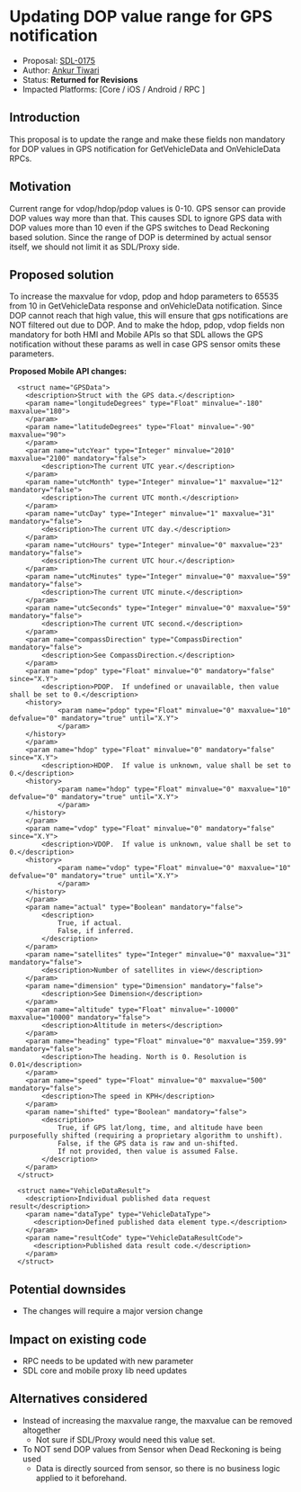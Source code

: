 # Updating DOP value range for GPS notification

* Proposal: [SDL-0175](0175-Updating-DOP-value-range-for-GPS-notification.md)
* Author: [Ankur Tiwari](https://github.com/ATIWARI9)
* Status: **Returned for Revisions**
* Impacted Platforms: [Core / iOS / Android / RPC ]

## Introduction

This proposal is to update the range and make these fields non mandatory for DOP values in GPS notification for GetVehicleData and OnVehicleData RPCs.

## Motivation

Current range for vdop/hdop/pdop values is 0-10. GPS sensor can provide DOP values way more than that. This causes SDL to ignore GPS data with DOP values more than 10 even if the GPS switches to Dead Reckoning based solution. Since the range of DOP is determined by actual sensor itself, we should not limit it as SDL/Proxy side.

## Proposed solution

To increase the maxvalue for vdop, pdop and hdop parameters to 65535 from 10 in GetVehicleData response and onVehicleData notification. Since DOP cannot reach that high value, this will ensure that gps notifications are NOT filtered out due to DOP.
And to make the hdop, pdop, vdop fields non mandatory for both HMI and Mobile APIs so that SDL allows the GPS notification without these params as well in case GPS sensor omits these parameters.

**Proposed Mobile API changes:**
```
  <struct name="GPSData">
    <description>Struct with the GPS data.</description>
	<param name="longitudeDegrees" type="Float" minvalue="-180" maxvalue="180">
	</param>
	<param name="latitudeDegrees" type="Float" minvalue="-90" maxvalue="90">
	</param>
    <param name="utcYear" type="Integer" minvalue="2010" maxvalue="2100" mandatory="false">
    	<description>The current UTC year.</description>
    </param>
    <param name="utcMonth" type="Integer" minvalue="1" maxvalue="12" mandatory="false">
    	<description>The current UTC month.</description>
    </param>
    <param name="utcDay" type="Integer" minvalue="1" maxvalue="31" mandatory="false">
    	<description>The current UTC day.</description>
    </param>
    <param name="utcHours" type="Integer" minvalue="0" maxvalue="23" mandatory="false">
    	<description>The current UTC hour.</description>
    </param>
    <param name="utcMinutes" type="Integer" minvalue="0" maxvalue="59" mandatory="false">
    	<description>The current UTC minute.</description>
    </param>
    <param name="utcSeconds" type="Integer" minvalue="0" maxvalue="59" mandatory="false">
    	<description>The current UTC second.</description>
    </param>
    <param name="compassDirection" type="CompassDirection" mandatory="false">
    	<description>See CompassDirection.</description>
    </param>
    <param name="pdop" type="Float" minvalue="0" mandatory="false" since="X.Y">
    	<description>PDOP.  If undefined or unavailable, then value shall be set to 0.</description>
	<history>
    		<param name="pdop" type="Float" minvalue="0" maxvalue="10" defvalue="0" mandatory="true" until="X.Y">
    		</param>
	</history>
    </param>
    <param name="hdop" type="Float" minvalue="0" mandatory="false" since="X.Y">
    	<description>HDOP.  If value is unknown, value shall be set to 0.</description>
	<history>
    		<param name="hdop" type="Float" minvalue="0" maxvalue="10" defvalue="0" mandatory="true" until="X.Y">
    		</param>
	</history>
    </param>
    <param name="vdop" type="Float" minvalue="0" mandatory="false" since="X.Y">
    	<description>VDOP.  If value is unknown, value shall be set to 0.</description>
	<history>
    		<param name="vdop" type="Float" minvalue="0" maxvalue="10" defvalue="0" mandatory="true" until="X.Y">
    		</param>
	</history>
    </param>
    <param name="actual" type="Boolean" mandatory="false">
    	<description>
    		True, if actual.
    		False, if inferred.
    	</description>
    </param>
    <param name="satellites" type="Integer" minvalue="0" maxvalue="31" mandatory="false">
    	<description>Number of satellites in view</description>
    </param>
    <param name="dimension" type="Dimension" mandatory="false">
    	<description>See Dimension</description>
    </param>
    <param name="altitude" type="Float" minvalue="-10000" maxvalue="10000" mandatory="false">
    	<description>Altitude in meters</description>
    </param>
	<param name="heading" type="Float" minvalue="0" maxvalue="359.99" mandatory="false">
    	<description>The heading. North is 0. Resolution is 0.01</description>
    </param>
    <param name="speed" type="Float" minvalue="0" maxvalue="500" mandatory="false">
    	<description>The speed in KPH</description>
    </param>
    <param name="shifted" type="Boolean" mandatory="false">
    	<description>
    		True, if GPS lat/long, time, and altitude have been purposefully shifted (requiring a proprietary algorithm to unshift).
    		False, if the GPS data is raw and un-shifted.
    		If not provided, then value is assumed False.
    	</description>
    </param>
  </struct>

  <struct name="VehicleDataResult">
    <description>Individual published data request result</description>
    <param name="dataType" type="VehicleDataType">
      <description>Defined published data element type.</description>
    </param>
    <param name="resultCode" type="VehicleDataResultCode">
      <description>Published data result code.</description>
    </param>
  </struct>
```

## Potential downsides

* The changes will require a major version change

## Impact on existing code

* RPC needs to be updated with new parameter
* SDL core and mobile proxy lib need updates

## Alternatives considered

* Instead of increasing the maxvalue range, the maxvalue can be removed altogether
  *	Not sure if SDL/Proxy would need this value set.
* To NOT send DOP values from Sensor when Dead Reckoning is being used
  * Data is directly sourced from sensor, so there is no business logic applied to it beforehand.
  
